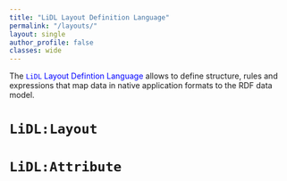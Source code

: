 ```yaml
---
title: "LiDL Layout Definition Language"
permalink: "/layouts/"
layout: single
author_profile: false
classes: wide
---
```


The <span style="color:blue">`LiDL` Layout Defintion Language</span> allows to define structure, rules and expressions that map data in native application formats to the RDF data model.

# `LiDL:Layout`


# `LiDL:Attribute`

